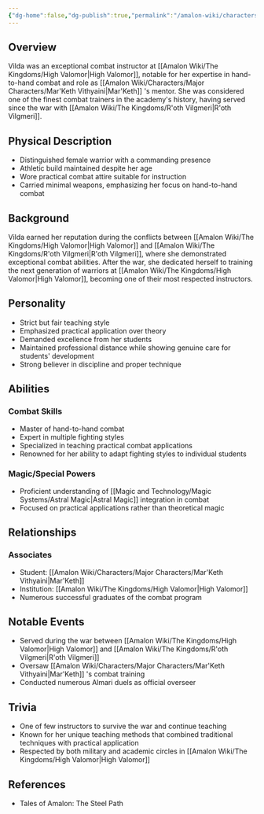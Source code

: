 ```yaml
---
{"dg-home":false,"dg-publish":true,"permalink":"/amalon-wiki/characters/minor-characters/vilda/","dgPassFrontmatter":true,"noteIcon":""}
---
```


## Overview
Vilda was an exceptional combat instructor at [[Amalon Wiki/The Kingdoms/High Valomor\|High Valomor]], notable for her expertise in hand-to-hand combat and role as [[Amalon Wiki/Characters/Major Characters/Mar'Keth Vithyaini\|Mar'Keth]] 's mentor. She was considered one of the finest combat trainers in the academy's history, having served since the war with [[Amalon Wiki/The Kingdoms/R'oth Vilgmeri\|R'oth Vilgmeri]].

## Physical Description
- Distinguished female warrior with a commanding presence
- Athletic build maintained despite her age
- Wore practical combat attire suitable for instruction
- Carried minimal weapons, emphasizing her focus on hand-to-hand combat

## Background
Vilda earned her reputation during the conflicts between [[Amalon Wiki/The Kingdoms/High Valomor\|High Valomor]] and [[Amalon Wiki/The Kingdoms/R'oth Vilgmeri\|R'oth Vilgmeri]], where she demonstrated exceptional combat abilities. After the war, she dedicated herself to training the next generation of warriors at [[Amalon Wiki/The Kingdoms/High Valomor\|High Valomor]], becoming one of their most respected instructors.

## Personality
- Strict but fair teaching style
- Emphasized practical application over theory
- Demanded excellence from her students
- Maintained professional distance while showing genuine care for students' development
- Strong believer in discipline and proper technique

## Abilities

### Combat Skills
- Master of hand-to-hand combat
- Expert in multiple fighting styles
- Specialized in teaching practical combat applications
- Renowned for her ability to adapt fighting styles to individual students

### Magic/Special Powers
- Proficient understanding of [[Magic and Technology/Magic Systems/Astral Magic\|Astral Magic]] integration in combat
- Focused on practical applications rather than theoretical magic

## Relationships

### Associates
- Student: [[Amalon Wiki/Characters/Major Characters/Mar'Keth Vithyaini\|Mar'Keth]]
- Institution: [[Amalon Wiki/The Kingdoms/High Valomor\|High Valomor]]
- Numerous successful graduates of the combat program

## Notable Events
- Served during the war between [[Amalon Wiki/The Kingdoms/High Valomor\|High Valomor]] and [[Amalon Wiki/The Kingdoms/R'oth Vilgmeri\|R'oth Vilgmeri]]
- Oversaw [[Amalon Wiki/Characters/Major Characters/Mar'Keth Vithyaini\|Mar'Keth]] 's combat training
- Conducted numerous Almari duels as official overseer

## Trivia
- One of few instructors to survive the war and continue teaching
- Known for her unique teaching methods that combined traditional techniques with practical application
- Respected by both military and academic circles in [[Amalon Wiki/The Kingdoms/High Valomor\|High Valomor]]

## References
- Tales of Amalon: The Steel Path